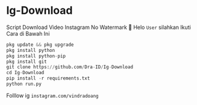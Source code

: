 # Ig-Download
Script Download Video Instagram No Watermark 🤩
Helo `User` silahkan Ikuti Cara di Bawah Ini

```python
pkg update && pkg upgrade
pkg install python
pkg install python-pip
pkg install git
git clone https://github.com/Dra-ID/Ig-Download
cd Ig-Download
pip install -r requirements.txt
python run.py
```
Folllow ig `instagram.com/vindradoang`
